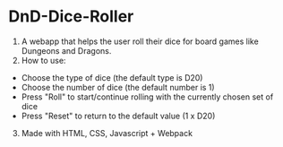 # DnD-Dice-Roller

1. A webapp that helps the user roll their dice for board games like Dungeons and Dragons.
2. How to use:

- Choose the type of dice (the default type is D20)
- Choose the number of dice (the default number is 1)
- Press "Roll" to start/continue rolling with the currently chosen set of dice
- Press "Reset" to return to the default value (1 x D20)

3. Made with HTML, CSS, Javascript + Webpack
